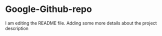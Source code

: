# Google-Github-repo
I am editing the README file. Adding some more details about the project description
